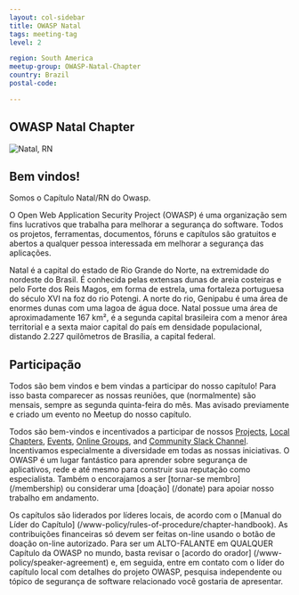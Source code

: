 ```yaml
---
layout: col-sidebar
title: OWASP Natal
tags: meeting-tag
level: 2

region: South America
meetup-group: OWASP-Natal-Chapter
country: Brazil
postal-code: 

---
```


## OWASP Natal Chapter
![Natal, RN](assets/images/Logo.png)

## Bem vindos!
Somos o Capítulo Natal/RN do Owasp.

O Open Web Application Security Project (OWASP) é uma organização sem fins lucrativos que trabalha para melhorar a segurança do software. Todos os projetos, ferramentas, documentos, fóruns e capítulos são gratuitos e abertos a qualquer pessoa interessada em melhorar a segurança das aplicações. 

Natal é a capital do estado de Rio Grande do Norte, na extremidade do nordeste do Brasil. É conhecida pelas extensas dunas de areia costeiras e pelo Forte dos Reis Magos, em forma de estrela, uma fortaleza portuguesa do século XVI na foz do rio Potengi. A norte do rio, Genipabu é uma área de enormes dunas com uma lagoa de água doce. Natal possue uma área de aproximadamente 167 km², é a segunda capital brasileira com a menor área territorial e a sexta maior capital do país em densidade populacional, distando 2.227 quilômetros de Brasília, a capital federal.


## Participação

Todos são bem vindos e bem vindas a participar do nosso capítulo!
Para isso basta comparecer as nossas reuniões, que (normalmente) são mensais, sempre as segunda quinta-feira do mês. Mas avisado previamente e criado um evento no Meetup do nosso capítulo.

Todos são bem-vindos e incentivados a participar de nossos [Projects](/projects), [Local Chapters](/chapters), [Events](/events), [Online Groups](https://groups.google.com/a/owasp.com/), and [Community Slack Channel](https://owasp.slack.com/). Incentivamos especialmente a diversidade em todas as nossas iniciativas. O OWASP é um lugar fantástico para aprender sobre segurança de aplicativos, rede e até mesmo para construir sua reputação como especialista. Também o encorajamos a ser [tornar-se membro] (/membership) ou considerar uma [doação] (/donate) para apoiar nosso trabalho em andamento.

Os capítulos são liderados por líderes locais, de acordo com o [Manual do Líder do Capítulo] (/www-policy/rules-of-procedure/chapter-handbook). As contribuições financeiras só devem ser feitas on-line usando o botão de doação on-line autorizado. Para ser um ALTO-FALANTE em QUALQUER Capítulo da OWASP no mundo, basta revisar o [acordo do orador] (/www-policy/speaker-agreement) e, em seguida, entre em contato com o líder do capítulo local com detalhes do projeto OWASP, pesquisa independente ou tópico de segurança de software relacionado você gostaria de apresentar.
